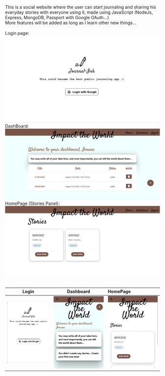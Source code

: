 This is a social website where the user can start journaling and sharing his everyday stories with everyone using it, made using JavaScript (NodeJs, Express, MongoDB, Passport with Google OAuth...) <br>
More features will be added as long as I learn other new things...
<br><br>
Login page: 
![Desktop](https://github.com/oebelus/A-Story-to-Tell/blob/7217a3b2cce055e3683d09bed627e70ca1c01410/images/3.png)
<br>
DashBoard: 
![Desktop](https://github.com/oebelus/A-Story-to-Tell/blob/7217a3b2cce055e3683d09bed627e70ca1c01410/images/5.png)
<br>
HomePage (Stories Panel):
![Desktop](https://github.com/oebelus/A-Story-to-Tell/blob/7217a3b2cce055e3683d09bed627e70ca1c01410/images/6.png)
<br><br>

Login       |  Dashboard |  HomePage
:----------:|:----------:|:----------------
![](https://github.com/oebelus/A-Story-to-Tell/blob/7217a3b2cce055e3683d09bed627e70ca1c01410/images/4.png)  |  ![](https://github.com/oebelus/A-Story-to-Tell/blob/7217a3b2cce055e3683d09bed627e70ca1c01410/images/1.png) | ![](https://github.com/oebelus/A-Story-to-Tell/blob/7217a3b2cce055e3683d09bed627e70ca1c01410/images/2.png)